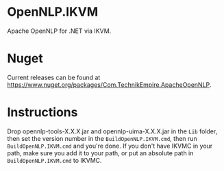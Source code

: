 # OpenNLP.IKVM
Apache OpenNLP for .NET via IKVM.

# Nuget  

Current releases can be found at https://www.nuget.org/packages/Com.TechnikEmpire.ApacheOpenNLP.

# Instructions

Drop opennlp-tools-X.X.X.jar and opennlp-uima-X.X.X.jar in the `Lib` folder, then set the version number in the `BuildOpenNLP.IKVM.cmd`, then run `BuildOpenNLP.IKVM.cmd` and you're done. If you don't have IKVMC in your path, make sure you add it to your path, or put an absolute path in `BuildOpenNLP.IKVM.cmd` to IKVMC.
